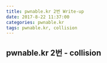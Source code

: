 ```yaml
---
title: pwnable.kr 2번 Write-up
date: 2017-8-22 11:37:00
categories: pwnable.kr
tags: pwnable.kr, collision
---
```


## pwnable.kr 2번 - collision

